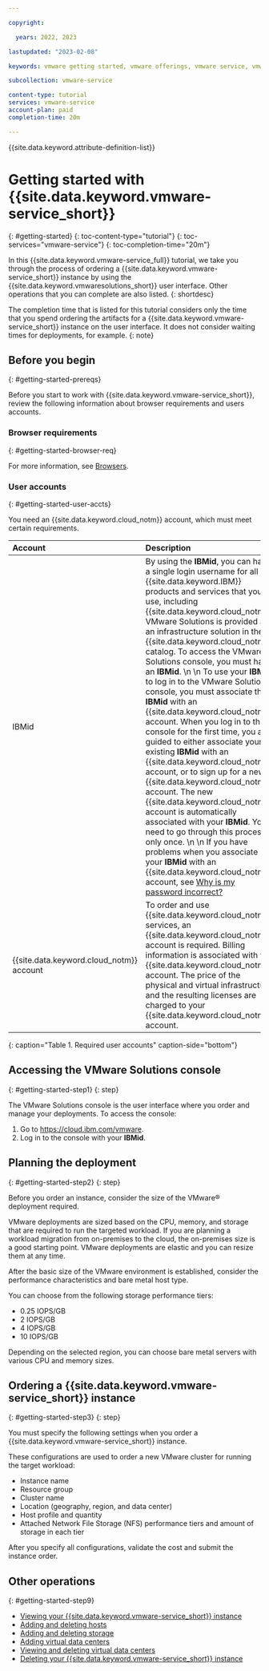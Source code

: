 ```yaml
---

copyright:

  years: 2022, 2023

lastupdated: "2023-02-08"

keywords: vmware getting started, vmware offerings, vmware service, vmware use cases

subcollection: vmware-service

content-type: tutorial
services: vmware-service
account-plan: paid
completion-time: 20m

---
```


{{site.data.keyword.attribute-definition-list}}

# Getting started with {{site.data.keyword.vmware-service_short}}
{: #getting-started}
{: toc-content-type="tutorial"}
{: toc-services="vmware-service"}
{: toc-completion-time="20m"}

In this {{site.data.keyword.vmware-service_full}} tutorial, we take you through the process of ordering a {{site.data.keyword.vmware-service_short}} instance by using the {{site.data.keyword.vmwaresolutions_short}} user interface. Other operations that you can complete are also listed.
{: shortdesc}

The completion time that is listed for this tutorial considers only the time that you spend ordering the artifacts for a {{site.data.keyword.vmware-service_short}} instance on the user interface. It does not consider waiting times for deployments, for example.
{: note}

## Before you begin
{: #getting-started-prereqs}

Before you start to work with {{site.data.keyword.vmware-service_short}}, review the following information about browser requirements and users accounts.

### Browser requirements
{: #getting-started-browser-req}

For more information, see [Browsers](/docs/overview?topic=overview-prereqs-platform#browsers-platform).

### User accounts
{: #getting-started-user-accts}

You need an {{site.data.keyword.cloud_notm}} account, which must meet certain requirements.

| Account | Description |
|:------- |:---------- |
| IBMid | By using the **IBMid**, you can have a single login username for all {{site.data.keyword.IBM}} products and services that you use, including {{site.data.keyword.cloud_notm}}. VMware Solutions is provided as an infrastructure solution in the {{site.data.keyword.cloud_notm}} catalog. To access the VMware Solutions console, you must have an **IBMid**. \n \n To use your **IBMid** to log in to the VMware Solutions console, you must associate the **IBMid** with an {{site.data.keyword.cloud_notm}} account. When you log in to the console for the first time, you are guided to either associate your existing **IBMid** with an {{site.data.keyword.cloud_notm}} account, or to sign up for a new {{site.data.keyword.cloud_notm}} account. The new {{site.data.keyword.cloud_notm}} account is automatically associated with your **IBMid**. You need to go through this process only once. \n \n If you have problems when you associate your **IBMid** with an {{site.data.keyword.cloud_notm}} account, see [Why is my password incorrect?](/docs/account?topic=account-ts_logintoibm) |
| {{site.data.keyword.cloud_notm}} account | To order and use {{site.data.keyword.cloud_notm}} services, an {{site.data.keyword.cloud_notm}} account is required. Billing information is associated with the {{site.data.keyword.cloud_notm}} account. The price of the physical and virtual infrastructure and the resulting licenses are charged to your {{site.data.keyword.cloud_notm}} account. |
{: caption="Table 1. Required user accounts" caption-side="bottom"}

## Accessing the VMware Solutions console
{: #getting-started-step1}
{: step}

The VMware Solutions console is the user interface where you order and manage your deployments. To access the console:

1. Go to https://cloud.ibm.com/vmware.
2. Log in to the console with your **IBMid**.

## Planning the deployment
{: #getting-started-step2}
{: step}

Before you order an instance, consider the size of the VMware® deployment required.

VMware deployments are sized based on the CPU, memory, and storage that are required to run the targeted workload. If you are planning a workload migration from on-premises to the cloud, the on-premises size is a good starting point. VMware deployments are elastic and you can resize them at any time.

After the basic size of the VMware environment is established, consider the performance characteristics and bare metal host type.

You can choose from the following storage performance tiers:

* 0.25 IOPS/GB
* 2 IOPS/GB
* 4 IOPS/GB
* 10 IOPS/GB

Depending on the selected region, you can choose bare metal servers with various CPU and memory sizes.

## Ordering a {{site.data.keyword.vmware-service_short}} instance
{: #getting-started-step3}
{: step}

You must specify the following settings when you order a {{site.data.keyword.vmware-service_short}} instance.

These configurations are used to order a new VMware cluster for running the target workload:

* Instance name
* Resource group
* Cluster name
* Location (geography, region, and data center)
* Host profile and quantity
* Attached Network File Storage (NFS) performance tiers and amount of storage in each tier

After you specify all configurations, validate the cost and submit the instance order.

## Other operations
{: #getting-started-step9}

* [Viewing your {{site.data.keyword.vmware-service_short}} instance](/docs/vmware-service?topic=vmware-service-tenant-viewing)
* [Adding and deleting hosts](/docs/vmware-service?topic=vmware-service-host-adding-deleting)
* [Adding and deleting storage](/docs/vmware-service?topic=vmware-service-storage-adding-deleting)
* [Adding virtual data centers](/docs/vmware-service?topic=vmware-service-vdc-adding)
* [Viewing and deleting virtual data centers](/docs/vmware-service?topic=vmware-service-vdc-view-delete)
* [Deleting your {{site.data.keyword.vmware-service_short}} instance](/docs/vmware-service?topic=vmware-service-tenant-deleting)
